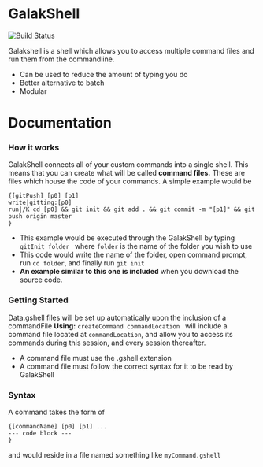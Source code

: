 # GalakShell
[![Build Status](https://travis-ci.org/joemccann/dillinger.svg?branch=master)](https://travis-ci.org/joemccann/dillinger)

Galakshell is a shell which allows you to access multiple command files and run them from the commandline. 
  - Can be used to reduce the amount of typing you do
  - Better alternative to batch
  - Modular

# Documentation
### How it works
GalakShell connects all of your custom commands into a single shell. This means that you can create what will be called **command files.** These are files which house the code of your commands. A simple example would be
```
{[gitPush] [p0] [p1]
write|gitting:[p0]
run|/K cd [p0] && git init && git add . && git commit -m "[p1]" && git push origin master
}

```
- This example would be executed through the GalakShell by typing `gitInit folder ` where `folder` is the name of the folder you wish to use
- This code would write the name of the folder, open command prompt, run `cd folder`, and finally run `git init`
- **An example similar to this one is included** when you download the source code.
### Getting Started
Data.gshell files will be set up automatically upon the inclusion of a commandFile
**Using:**
`createCommand commandLocation `
will include a command file located at `commandLocation`, and allow you to access its commands during this session, and every session thereafter.
- A command file must use the .gshell extension
- A command file must follow the correct syntax for it to be read by GalakShell
### Syntax
A command takes the form of
```
{[commandName] [p0] [p1] ...
--- code block ---
}
```
and would reside in a file named something like `myCommand.gshell`